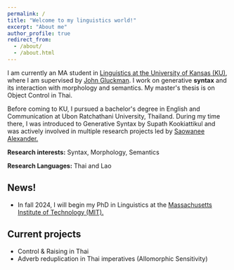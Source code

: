 ```yaml
---
permalink: /
title: "Welcome to my linguistics world!"
excerpt: "About me"
author_profile: true
redirect_from: 
  - /about/
  - /about.html
---
```



I am currently an MA student in [Linguistics at the University of Kansas (KU)](https://linguistics.ku.edu), where I am supervised by [John Gluckman](https://www.jgluckman.com/index.html). I work on generative **syntax** and its interaction with morphology and semantics. My master's thesis is on Object Control in Thai.

Before coming to KU, I pursued a bachelor's degree in English and Communication at Ubon Ratchathani University, Thailand. During my time there, I was introduced to Generative Syntax by Supath Kookiattikul and was actively involved in multiple research projects led by [Saowanee Alexander.](http://info.la.ubu.ac.th/bio/cv.asp?id=145) 


**Research interests:** Syntax, Morphology, Semantics

**Research Languages:** Thai and Lao

## News!
  - In fall 2024, I will begin my PhD in Linguistics at the [Massachusetts Institute of Technology (MIT).](https://linguistics.mit.edu)
    
## Current projects
  - Control & Raising in Thai
  - Adverb reduplication in Thai imperatives (Allomorphic Sensitivity)
